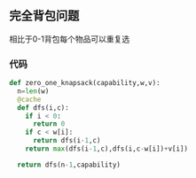 ## 完全背包问题
相比于0-1背包每个物品可以重复选

### 代码
```py
def zero_one_knapsack(capability,w,v):
  n=len(w)
  @cache
  def dfs(i,c):
    if i < 0:
      return 0
    if c < w[i]:
      return dfs(i-1,c)
    return max(dfs(i-1,c),dfs(i,c-w[i])+v[i])

  return dfs(n-1,capability)
```
